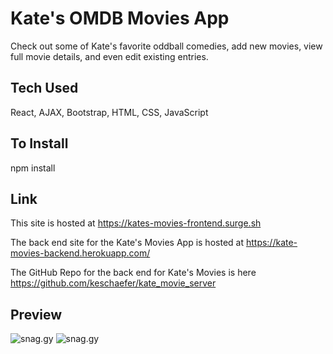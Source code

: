 # Kate's OMDB Movies App

Check out some of Kate's favorite oddball comedies, add new movies, view full movie details, and even edit existing entries.   

## Tech Used

React, AJAX, Bootstrap, HTML, CSS, JavaScript

## To Install

npm install

## Link

This site is hosted at 
https://kates-movies-frontend.surge.sh

The back end site for the Kate's Movies App is hosted at 
https://kate-movies-backend.herokuapp.com/

The GitHub Repo for the back end for Kate's Movies is here 
https://github.com/keschaefer/kate_movie_server

## Preview

![snag.gy](https://snag.gy/lc5SxY.jpg)
![snag.gy](https://snag.gy/6OHJuj.jpg)